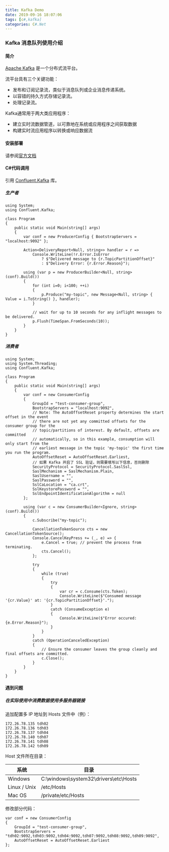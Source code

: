 ```yaml
---
title: Kafka Demo
date: 2019-09-16 18:07:06
tags: [c#,kafka]
categories: C#.Net
---
```

### Kafka 消息队列使用介绍
<!-- more -->
#### 简介
[Apache Kafka](http://kafka.apache.org/) 是一个分布式流平台。

流平台具有三个关键功能：

* 发布和订阅记录流，类似于消息队列或企业消息传递系统。
* 以容错的持久方式存储记录流。
* 处理记录流。

Kafka通常用于两大类应用程序：

* 建立实时流数据管道，以可靠地在系统或应用程序之间获取数据
* 构建实时流应用程序以转换或响应数据流

#### 安装部署
请参阅[官方文档](http://kafka.apache.org/documentation/)

#### C#代码调用
引用 [Confluent.Kafka](https://github.com/confluentinc/confluent-kafka-dotnet) 库。

##### 生产者
``` CSharp
using System;
using Confluent.Kafka;

class Program
{
    public static void Main(string[] args)
    {
        var conf = new ProducerConfig { BootstrapServers = "localhost:9092" };

        Action<DeliveryReport<Null, string>> handler = r => 
            Console.WriteLine(!r.Error.IsError
                ? $"Delivered message to {r.TopicPartitionOffset}"
                : $"Delivery Error: {r.Error.Reason}");

        using (var p = new ProducerBuilder<Null, string>(conf).Build())
        {
            for (int i=0; i<100; ++i)
            {
                p.Produce("my-topic", new Message<Null, string> { Value = i.ToString() }, handler);
            }

            // wait for up to 10 seconds for any inflight messages to be delivered.
            p.Flush(TimeSpan.FromSeconds(10));
        }
    }
}
```

##### 消费者
``` CSharp
using System;
using System.Threading;
using Confluent.Kafka;

class Program
{
    public static void Main(string[] args)
    {
        var conf = new ConsumerConfig
        { 
            GroupId = "test-consumer-group",
            BootstrapServers = "localhost:9092",
            // Note: The AutoOffsetReset property determines the start offset in the event
            // there are not yet any committed offsets for the consumer group for the
            // topic/partitions of interest. By default, offsets are committed
            // automatically, so in this example, consumption will only start from the
            // earliest message in the topic 'my-topic' the first time you run the program.
            AutoOffsetReset = AutoOffsetReset.Earliest,
            // 如果 Kafka 开启了 SSL 验证，则需要填写以下信息，否则删除
            SecurityProtocol = SecurityProtocol.SaslSsl,
            SaslMechanism = SaslMechanism.Plain,
            SaslUsername = "",
            SaslPassword = "",
            SslCaLocation = "ca.crt",
            SslKeystorePassword = "",
            SslEndpointIdentificationAlgorithm = null
        };

        using (var c = new ConsumerBuilder<Ignore, string>(conf).Build())
        {
            c.Subscribe("my-topic");

            CancellationTokenSource cts = new CancellationTokenSource();
            Console.CancelKeyPress += (_, e) => {
                e.Cancel = true; // prevent the process from terminating.
                cts.Cancel();
            };

            try
            {
                while (true)
                {
                    try
                    {
                        var cr = c.Consume(cts.Token);
                        Console.WriteLine($"Consumed message '{cr.Value}' at: '{cr.TopicPartitionOffset}'.");
                    }
                    catch (ConsumeException e)
                    {
                        Console.WriteLine($"Error occured: {e.Error.Reason}");
                    }
                }
            }
            catch (OperationCanceledException)
            {
                // Ensure the consumer leaves the group cleanly and final offsets are committed.
                c.Close();
            }
        }
    }
}
```

#### 遇到问题
##### 在实际使用中消费数据使用多服务器链接
追加配置多 IP 地址到 Hosts 文件中（例）：
```
172.26.78.135 tdh02
172.26.78.136 tdh03
172.26.78.137 tdh04
172.26.78.140 tdh07
172.26.78.141 tdh08
172.26.78.142 tdh09
```

Host 文件所在目录：

| 系统 | 目录 |
| ---- | ---- |
| Windows | C:\windows\system32\drivers\etc\Hosts |
| Linux / Unix | /etc/Hosts |
| Mac OS | /private/etc/Hosts |

修改部分代码：
``` CSharp
var conf = new ConsumerConfig
{ 
    GroupId = "test-consumer-group",
    BootstrapServers = "tdh02:9092,tdh03:9092,tdh04:9092,tdh07:9092,tdh08:9092,tdh09:9092",
    AutoOffsetReset = AutoOffsetReset.Earliest
};
```